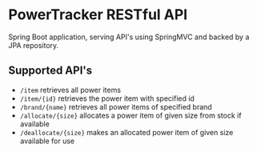 # PowerTracker RESTful API

Spring Boot application, serving API's using SpringMVC and backed by a JPA repository.

## Supported API's

* `/item` retrieves all power items
* `/item/{id}` retrieves the power item with specified id 
* `/brand/{name}` retrieves all power items of specified brand
* `/allocate/{size}` allocates a power item of given size from stock if available
* `/deallocate/{size}` makes an allocated power item of given size available for use